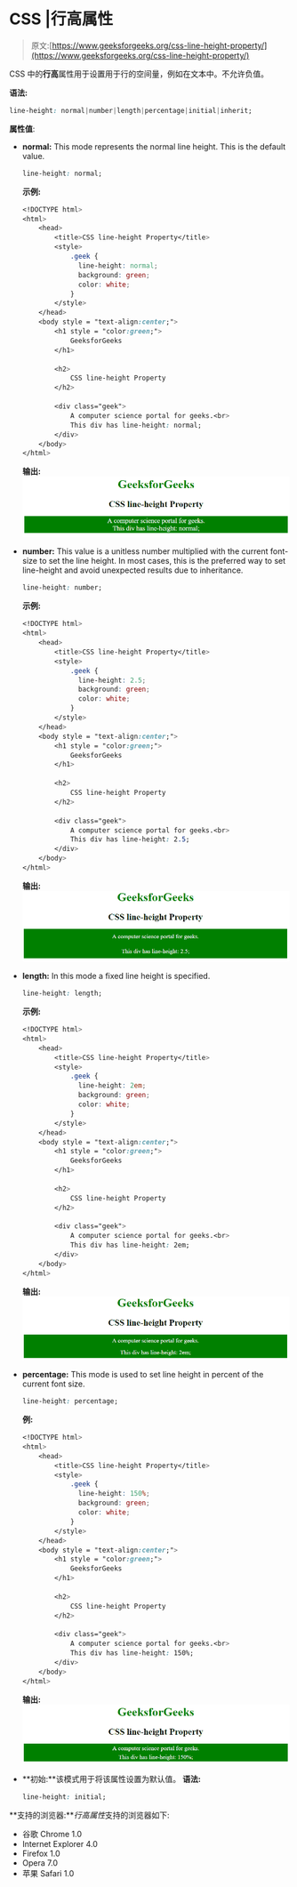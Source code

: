 # CSS |行高属性

> 原文:[https://www.geeksforgeeks.org/css-line-height-property/](https://www.geeksforgeeks.org/css-line-height-property/)

CSS 中的**行高**属性用于设置用于行的空间量，例如在文本中。不允许负值。

**语法:**

```css
line-height: normal|number|length|percentage|initial|inherit;

```

**属性值**:

*   **normal:** This mode represents the normal line height. This is the default value.

    ```css
    line-height: normal;

    ```

    **示例:**

    ```css
    <!DOCTYPE html>
    <html>
        <head>
            <title>CSS line-height Property</title>
            <style>
                .geek {
                  line-height: normal;
                  background: green;
                  color: white;
                }
            </style>
        </head>
        <body style = "text-align:center;">
            <h1 style = "color:green;">
                GeeksforGeeks
            </h1>

            <h2>
                CSS line-height Property
            </h2>

            <div class="geek">
                A computer science portal for geeks.<br>
                This div has line-height: normal;
            </div>
        </body>
    </html>
    ```

    **输出:**
    ![lineheight](img/c4a15273870318fd2aa29459b828a438.png)

*   **number:** This value is a unitless number multiplied with the current font-size to set the line height. In most cases, this is the preferred way to set line-height and avoid unexpected results due to inheritance.

    ```css
    line-height: number;

    ```

    **示例:**

    ```css
    <!DOCTYPE html>
    <html>
        <head>
            <title>CSS line-height Property</title>
            <style>
                .geek {
                  line-height: 2.5;
                  background: green;
                  color: white;
                }
            </style>
        </head>
        <body style = "text-align:center;">
            <h1 style = "color:green;">
                GeeksforGeeks
            </h1>

            <h2>
                CSS line-height Property
            </h2>

            <div class="geek">
                A computer science portal for geeks.<br>
                This div has line-height: 2.5;
            </div>
        </body>
    </html>
    ```

    **输出:**
    ![lineheight](img/564c10cc326060e445caf92fa7cdce35.png)

*   **length:** In this mode a fixed line height is specified.

    ```css
    line-height: length;

    ```

    **示例:**

    ```css
    <!DOCTYPE html>
    <html>
        <head>
            <title>CSS line-height Property</title>
            <style>
                .geek {
                  line-height: 2em;
                  background: green;
                  color: white;
                }
            </style>
        </head>
        <body style = "text-align:center;">
            <h1 style = "color:green;">
                GeeksforGeeks
            </h1>

            <h2>
                CSS line-height Property
            </h2>

            <div class="geek">
                A computer science portal for geeks.<br>
                This div has line-height: 2em;
            </div>
        </body>
    </html>
    ```

    **输出:**
    ![lineheight](img/82cbf6df1c68b420e214e367cfbcd12a.png)

*   **percentage:** This mode is used to set line height in percent of the current font size.

    ```css
    line-height: percentage;

    ```

    **例:**

    ```css
    <!DOCTYPE html>
    <html>
        <head>
            <title>CSS line-height Property</title>
            <style>
                .geek {
                  line-height: 150%;
                  background: green;
                  color: white;
                }
            </style>
        </head>
        <body style = "text-align:center;">
            <h1 style = "color:green;">
                GeeksforGeeks
            </h1>

            <h2>
                CSS line-height Property
            </h2>

            <div class="geek">
                A computer science portal for geeks.<br>
                This div has line-height: 150%;
            </div>
        </body>
    </html>
    ```

    **输出:**
    ![lineheight](img/0dc295dcf88694a2cae5de1a527495cc.png)

*   **初始:**该模式用于将该属性设置为默认值。
    **语法:**

    ```css
    line-height: initial;

    ```

**支持的浏览器:***行高属性*支持的浏览器如下:

*   谷歌 Chrome 1.0
*   Internet Explorer 4.0
*   Firefox 1.0
*   Opera 7.0
*   苹果 Safari 1.0